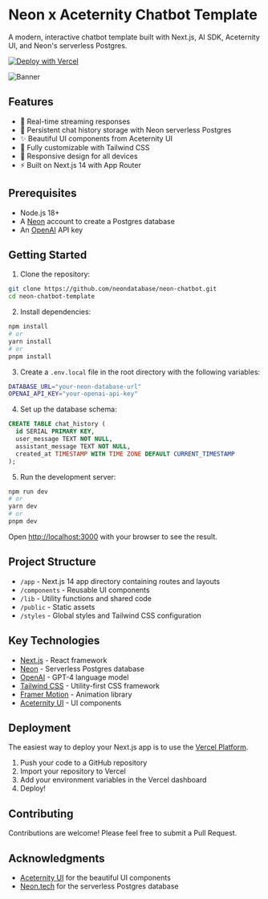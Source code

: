 # Neon x Aceternity Chatbot Template

A modern, interactive chatbot template built with Next.js, AI SDK, Aceternity UI, and Neon's serverless Postgres.

[![Deploy with Vercel](https://vercel.com/button)](https://vercel.com/new/clone?demo-description=A%20modern%2C%20interactive%20chatbot%20template%20built%20with%20Next.js%2C%20AI%20SDK%2C%20Aceternity%20UI%2C%20and%20Neon%27s%20serverless%20Postgres.&demo-image=%2F%2Fimages.ctfassets.net%2Fe5382hct74si%2F2cjDyEMUVtgdWBp9dXRXfv%2F548ea6a3ba0dc1b24677de482c28f9c3%2Fbanner.png&demo-title=Chatbot%20by%20Aceternity&demo-url=https%3A%2F%2Fneon-aceternity-chatbot.vercel.app%2F&env=OPENAI_API_KEY&from=templates&project-name=Chatbot%20by%20Aceternity&repository-name=chatbot-by-aceternity&repository-url=https%3A%2F%2Fgithub.com%2Fneondatabase%2Fneon-chatbot&skippable-integrations=1&stores=%255B%257B%2522type%2522%253A%2522integration%2522%252C%2522protocol%2522%253A%2522storage%2522%252C%2522productSlug%2522%253A%2522neon%2522%252C%2522integrationSlug%2522%253A%2522neon%2522%257D%255D)

![Banner](https://neon-chatbot.vercel.app/banner.png)

## Features

- 🤖 Real-time streaming responses
- 💾 Persistent chat history storage with Neon serverless Postgres
- ✨ Beautiful UI components from Aceternity UI
- 🎨 Fully customizable with Tailwind CSS
- 📱 Responsive design for all devices
- ⚡ Built on Next.js 14 with App Router

## Prerequisites

- Node.js 18+ 
- A [Neon](https://neon.tech/) account to create a Postgres database
- An [OpenAI](https://openai.com/) API key

## Getting Started

1. Clone the repository:

```bash
git clone https://github.com/neondatabase/neon-chatbot.git
cd neon-chatbot-template
```

2. Install dependencies:
```bash
npm install
# or
yarn install
# or
pnpm install
```

3. Create a `.env.local` file in the root directory with the following variables:
```bash
DATABASE_URL="your-neon-database-url"
OPENAI_API_KEY="your-openai-api-key"
```

4. Set up the database schema:
```sql
CREATE TABLE chat_history (
  id SERIAL PRIMARY KEY,
  user_message TEXT NOT NULL,
  assistant_message TEXT NOT NULL,
  created_at TIMESTAMP WITH TIME ZONE DEFAULT CURRENT_TIMESTAMP
);
```

5. Run the development server:
```bash
npm run dev
# or
yarn dev
# or
pnpm dev
```

Open [http://localhost:3000](http://localhost:3000) with your browser to see the result.

## Project Structure

- `/app` - Next.js 14 app directory containing routes and layouts
- `/components` - Reusable UI components
- `/lib` - Utility functions and shared code
- `/public` - Static assets
- `/styles` - Global styles and Tailwind CSS configuration

## Key Technologies

- [Next.js](https://nextjs.org/) - React framework
- [Neon](https://neon.tech/) - Serverless Postgres database
- [OpenAI](https://openai.com/) - GPT-4 language model
- [Tailwind CSS](https://tailwindcss.com/) - Utility-first CSS framework
- [Framer Motion](https://www.framer.com/motion/) - Animation library
- [Aceternity UI](https://ui.aceternity.com/) - UI components

## Deployment

The easiest way to deploy your Next.js app is to use the [Vercel Platform](https://vercel.com/new).

1. Push your code to a GitHub repository
2. Import your repository to Vercel
3. Add your environment variables in the Vercel dashboard
4. Deploy!

## Contributing

Contributions are welcome! Please feel free to submit a Pull Request.

## Acknowledgments

- [Aceternity UI](https://ui.aceternity.com/) for the beautiful UI components
- [Neon.tech](https://neon.tech/) for the serverless Postgres database
